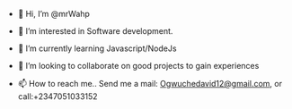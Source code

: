 - 👋 Hi, I’m @mrWahp
- 👀 I’m interested in Software development. 
- 🌱 I’m currently learning Javascript/NodeJs
- 💞️ I’m looking to collaborate on good projects to gain experiences 

- 📫 How to reach me.. 
   Send me a 
   mail: Ogwuchedavid12@gmail.com, or 
   call:+2347051033152

<!---
DavidsGit/Socail is a ✨ special ✨ repository because its `README.md` (this file) appears on your GitHub profile.
You can click the Preview link to take a look at your changes.
--->
